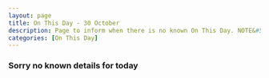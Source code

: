 ```yaml
---
layout: page
title: On This Day - 30 October
description: Page to inform when there is no known On This Day. NOTE&#58; There may still be comments.
categories: [On This Day]
---
```


### Sorry no known details for today


